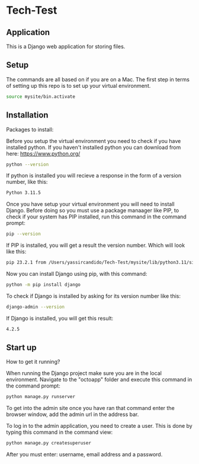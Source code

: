 # Tech-Test

## Application

This is a Django web application for storing files.

## Setup

The commands are all based on if you are on a Mac. The first step in terms of setting up this repo is to set up your virtual environment.

```bash
source mysite/bin.activate
```

## Installation

Packages to install:

Before you setup the virtual environment you need to check if you have installed python. If you haven't installed python you can download from here: https://www.python.org/

```bash
python --version
```

If python is installed you will recieve a response in the form of a version number, like this:

```bash
Python 3.11.5
```

Once you have setup your virtual environment you will need to install Django. Before doing so you must use a package manaager like PIP, to check if your system has PIP installed, run this command in the command prompt:

```bash
pip --version
```

If PIP is installed, you will get a result the version number. Which will look like this:

```bash
pip 23.2.1 from /Users/yassircandido/Tech-Test/mysite/lib/python3.11/site-packages/pip (python 3.11)
```

Now you can install Django using pip, with this command:

```bash
python -m pip install django 
```

To check if Django is installed by asking for its version number like this:

```bash
django-admin --version
```
If Django is installed, you will get this result:

```bash
4.2.5
```
## Start up

How to get it running?

When running the Django project make sure you are in the local environment. Navigate to the "octoapp" folder and execute this command in the command prompt:

```bash
python manage.py runserver
```

To get into the admin site once you have ran that command enter the browser window, add the admin url in the address bar.

To log in to the admin application, you need to create a user. This is done by typing this command in the command view:

```bash
python manage.py createsuperuser
```

After you must enter: username, email address and a password.  